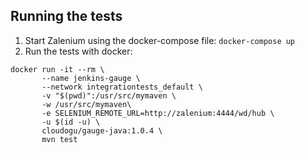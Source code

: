 ## Running the tests

1. Start Zalenium using the docker-compose file:
    `docker-compose up`
1. Run the tests with docker:

```$sh
docker run -it --rm \
       --name jenkins-gauge \
       --network integrationtests_default \
       -v "$(pwd)":/usr/src/mymaven \
       -w /usr/src/mymaven\ 
       -e SELENIUM_REMOTE_URL=http://zalenium:4444/wd/hub \
       -u $(id -u) \
       cloudogu/gauge-java:1.0.4 \
       mvn test
```
